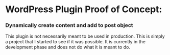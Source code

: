 # WordPress Plugin Proof of Concept:
### Dynamically create content and add to post object

This plugin is not necessarily meant to be used in production. This is simply a project that I started to see if it was possible. It is currently in the development phase and does not do what it is meant to do.
